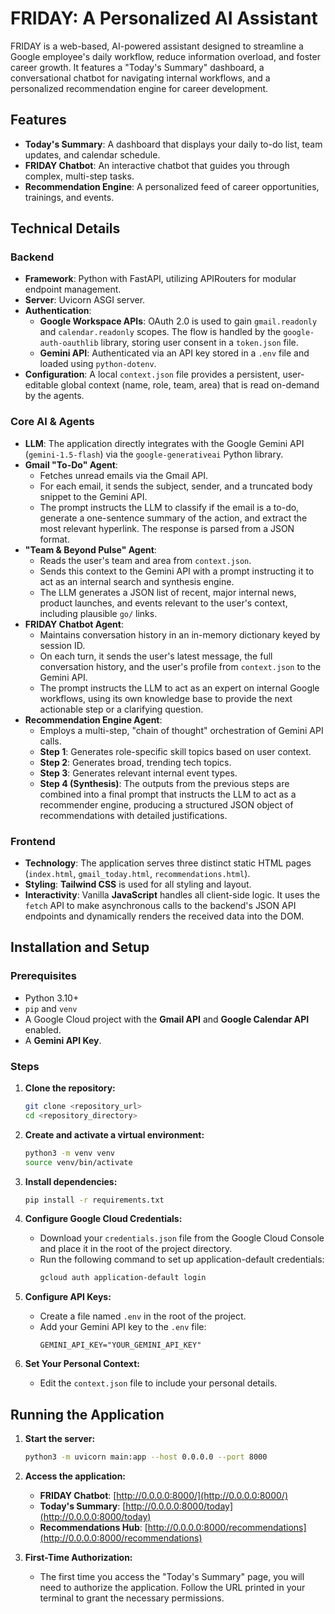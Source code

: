 # FRIDAY: A Personalized AI Assistant

FRIDAY is a web-based, AI-powered assistant designed to streamline a Google employee's daily workflow, reduce information overload, and foster career growth. It features a "Today's Summary" dashboard, a conversational chatbot for navigating internal workflows, and a personalized recommendation engine for career development.

## Features

*   **Today's Summary**: A dashboard that displays your daily to-do list, team updates, and calendar schedule.
*   **FRIDAY Chatbot**: An interactive chatbot that guides you through complex, multi-step tasks.
*   **Recommendation Engine**: A personalized feed of career opportunities, trainings, and events.

## Technical Details

### Backend

*   **Framework**: Python with FastAPI, utilizing APIRouters for modular endpoint management.
*   **Server**: Uvicorn ASGI server.
*   **Authentication**:
    *   **Google Workspace APIs**: OAuth 2.0 is used to gain `gmail.readonly` and `calendar.readonly` scopes. The flow is handled by the `google-auth-oauthlib` library, storing user consent in a `token.json` file.
    *   **Gemini API**: Authenticated via an API key stored in a `.env` file and loaded using `python-dotenv`.
*   **Configuration**: A local `context.json` file provides a persistent, user-editable global context (name, role, team, area) that is read on-demand by the agents.

### Core AI & Agents

*   **LLM**: The application directly integrates with the Google Gemini API (`gemini-1.5-flash`) via the `google-generativeai` Python library.
*   **Gmail "To-Do" Agent**:
    *   Fetches unread emails via the Gmail API.
    *   For each email, it sends the subject, sender, and a truncated body snippet to the Gemini API.
    *   The prompt instructs the LLM to classify if the email is a to-do, generate a one-sentence summary of the action, and extract the most relevant hyperlink. The response is parsed from a JSON format.
*   **"Team & Beyond Pulse" Agent**:
    *   Reads the user's team and area from `context.json`.
    *   Sends this context to the Gemini API with a prompt instructing it to act as an internal search and synthesis engine.
    *   The LLM generates a JSON list of recent, major internal news, product launches, and events relevant to the user's context, including plausible `go/` links.
*   **FRIDAY Chatbot Agent**:
    *   Maintains conversation history in an in-memory dictionary keyed by session ID.
    *   On each turn, it sends the user's latest message, the full conversation history, and the user's profile from `context.json` to the Gemini API.
    *   The prompt instructs the LLM to act as an expert on internal Google workflows, using its own knowledge base to provide the next actionable step or a clarifying question.
*   **Recommendation Engine Agent**:
    *   Employs a multi-step, "chain of thought" orchestration of Gemini API calls.
    *   **Step 1**: Generates role-specific skill topics based on user context.
    *   **Step 2**: Generates broad, trending tech topics.
    *   **Step 3**: Generates relevant internal event types.
    *   **Step 4 (Synthesis)**: The outputs from the previous steps are combined into a final prompt that instructs the LLM to act as a recommender engine, producing a structured JSON object of recommendations with detailed justifications.

### Frontend

*   **Technology**: The application serves three distinct static HTML pages (`index.html`, `gmail_today.html`, `recommendations.html`).
*   **Styling**: **Tailwind CSS** is used for all styling and layout.
*   **Interactivity**: Vanilla **JavaScript** handles all client-side logic. It uses the `fetch` API to make asynchronous calls to the backend's JSON API endpoints and dynamically renders the received data into the DOM.

## Installation and Setup

### Prerequisites

*   Python 3.10+
*   `pip` and `venv`
*   A Google Cloud project with the **Gmail API** and **Google Calendar API** enabled.
*   A **Gemini API Key**.

### Steps

1.  **Clone the repository:**
    ```bash
    git clone <repository_url>
    cd <repository_directory>
    ```

2.  **Create and activate a virtual environment:**
    ```bash
    python3 -m venv venv
    source venv/bin/activate
    ```

3.  **Install dependencies:**
    ```bash
    pip install -r requirements.txt
    ```

4.  **Configure Google Cloud Credentials:**
    *   Download your `credentials.json` file from the Google Cloud Console and place it in the root of the project directory.
    *   Run the following command to set up application-default credentials:
        ```bash
        gcloud auth application-default login
        ```

5.  **Configure API Keys:**
    *   Create a file named `.env` in the root of the project.
    *   Add your Gemini API key to the `.env` file:
        ```
        GEMINI_API_KEY="YOUR_GEMINI_API_KEY"
        ```

6.  **Set Your Personal Context:**
    *   Edit the `context.json` file to include your personal details.

## Running the Application

1.  **Start the server:**
    ```bash
    python3 -m uvicorn main:app --host 0.0.0.0 --port 8000
    ```

2.  **Access the application:**
    *   **FRIDAY Chatbot**: [http://0.0.0.0:8000/](http://0.0.0.0:8000/)
    *   **Today's Summary**: [http://0.0.0.0:8000/today](http://0.0.0.0:8000/today)
    *   **Recommendations Hub**: [http://0.0.0.0:8000/recommendations](http://0.0.0.0:8000/recommendations)

3.  **First-Time Authorization:**
    *   The first time you access the "Today's Summary" page, you will need to authorize the application. Follow the URL printed in your terminal to grant the necessary permissions.
